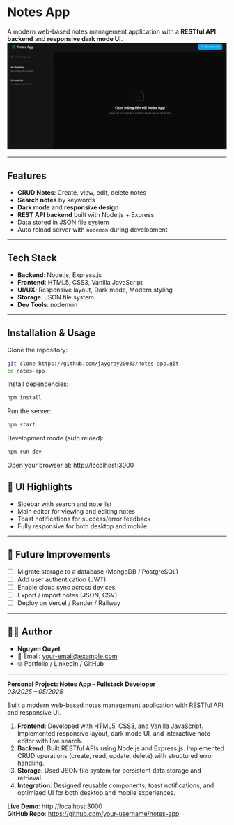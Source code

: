 # Notes App

A modern web-based notes management application with a **RESTful API backend** and **responsive dark mode UI**.  
![alt text](image.png)

---

## Features

- **CRUD Notes**: Create, view, edit, delete notes
- **Search notes** by keywords
- **Dark mode** and **responsive design**
- **REST API backend** built with Node.js + Express
- Data stored in JSON file system
- Auto reload server with `nodemon` during development

---

## Tech Stack

- **Backend**: Node.js, Express.js
- **Frontend**: HTML5, CSS3, Vanilla JavaScript
- **UI/UX**: Responsive layout, Dark mode, Modern styling
- **Storage**: JSON file system
- **Dev Tools**: nodemon

---

## Installation & Usage

Clone the repository:

```bash
git clone https://github.com/jaygray20033/notes-app.git
cd notes-app
```

Install dependencies:

```bash
npm install
```

Run the server:

```bash
npm start
```

Development mode (auto reload):

```bash
npm run dev
```

Open your browser at: http://localhost:3000

## 🎨 UI Highlights

- Sidebar with search and note list
- Main editor for viewing and editing notes
- Toast notifications for success/error feedback
- Fully responsive for both desktop and mobile

---

## 🔮 Future Improvements

- [ ] Migrate storage to a database (MongoDB / PostgreSQL)
- [ ] Add user authentication (JWT)
- [ ] Enable cloud sync across devices
- [ ] Export / import notes (JSON, CSV)
- [ ] Deploy on Vercel / Render / Railway

---

## 👨‍💻 Author

- **Nguyen Quyet**
- 📧 Email: your-email@example.com
- 🌐 Portfolio / LinkedIn / GitHub

---

**Personal Project: Notes App – Fullstack Developer**  
_03/2025 – 05/2025_

Built a modern web-based notes management application with RESTful API and responsive UI.

1. **Frontend**: Developed with HTML5, CSS3, and Vanilla JavaScript. Implemented responsive layout, dark mode UI, and interactive note editor with live search.
2. **Backend**: Built RESTful APIs using Node.js and Express.js. Implemented CRUD operations (create, read, update, delete) with structured error handling.
3. **Storage**: Used JSON file system for persistent data storage and retrieval.
4. **Integration**: Designed reusable components, toast notifications, and optimized UI for both desktop and mobile experiences.

**Live Demo**: http://localhost:3000  
**GitHub Repo**: https://github.com/your-username/notes-app
